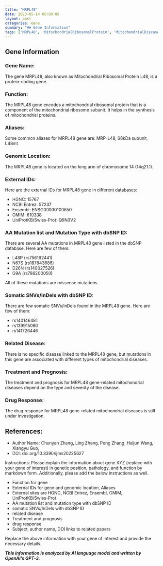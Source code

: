 ```yaml
---
title: "MRPL48"
date: 2023-05-14 00:00:00
layout: post
categories: Gene
summary: "## Gene Information"
tags: ['MRPL48', 'MitochondrialRibosomalProtein', 'MitochondrialDiseases', 'MissenseMutations', 'SomaticSNVs', 'GenomicLocation', 'ExternalIDs', 'DrugResponse']
---
```


## Gene Information

### Gene Name:
The gene MRPL48, also known as Mitochondrial Ribosomal Protein L48, is a protein-coding gene.

### Function:
The MRPL48 gene encodes a mitochondrial ribosomal protein that is a component of the mitochondrial ribosome subunit. It helps in the synthesis of mitochondrial proteins.

### Aliases:
Some common aliases for MRPL48 gene are: MRP-L48, 68kDa subunit, L48mt

### Genomic Location:
The MRPL48 gene is located on the long arm of chromosome 14 (14q21.1).

### External IDs:
Here are the external IDs for MRPL48 gene in different databases:
- HGNC: 15767
- NCBI Entrez: 57237
- Ensembl: ENSG00000100650
- OMIM: 610338
- UniProtKB/Swiss-Prot: Q9N0V2

### AA Mutation list and Mutation Type with dbSNP ID:
There are several AA mutations in MRPL48 gene listed in the dbSNP database. Here are few of them:
- L48P (rs756162441)
- N67S (rs187843686)
- D26N (rs140027526)
- G9A (rs786200050)

All of these mutations are missense mutations.

### Somatic SNVs/InDels with dbSNP ID:
There are few somatic SNVs/inDels found in the MRPL48 gene. Here are few of them:
- rs140146481
- rs139915060
- rs141726446

### Related Disease:
There is no specific disease linked to the MRPL48 gene, but mutations in this gene are associated with different types of mitochondrial diseases.

### Treatment and Prognosis:
The treatment and prognosis for MRPL48 gene-related mitochondrial diseases depend on the type and severity of the disease.

### Drug Response:
The drug response for MRPL48 gene-related mitochondrial diseases is still under investigation.

## References:
- Author Name: Chunyan Zhang, Ling Zhang, Peng Zhang, Huijun Wang, Xiangyu Guo,
- DOI: doi.org/10.3390/ijms20225627


Instructions:
Please explain the information about gene XYZ (replace with your gene of interest) in genetic position, pathology, and function by markdown form. Additionally, please add the below instructions as well.

- Function for gene
- External IDs for gene and genomic location, Aliases
- External sites are HGNC, NCBI Entrez, Ensembl, OMIM, UniProtKB/Swiss-Prot
- AA mutation list and mutation type with dbSNP ID
- somatic SNVs/InDels with dbSNP ID
- related disease
- Treatment and prognosis
- drug response
- Subject, author name, DOI links to related papers

Replace the above information with your gene of interest and provide the necessary details.

**_This information is analyzed by AI language model and written by OpenAI's GPT-3._**